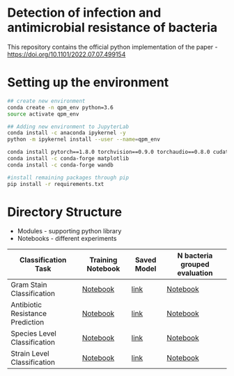 # Detection of infection and antimicrobial resistance of bacteria

This repository contains the official python implementation of the paper - https://doi.org/10.1101/2022.07.07.499154


# Setting up the environment 
```bash
## create new environment
conda create -n qpm_env python=3.6
source activate qpm_env

## Adding new environment to JupyterLab
conda install -c anaconda ipykernel -y
python -m ipykernel install --user --name=qpm_env

conda install pytorch==1.8.0 torchvision==0.9.0 torchaudio==0.8.0 cudatoolkit=11.1 -c pytorch -c nvidia
conda install -c conda-forge matplotlib
conda install -c conda-forge wandb

#install remaining packages through pip
pip install -r requirements.txt
```

# Directory Structure
- Modules - supporting python library
- Notebooks - different experiments

| Classification Task  | Training Notebook    | Saved Model | N bacteria grouped evaluation |
| ----------- |------ |----------- |---------| 
| Gram Stain Classification | [Notebook](https://github.com/ramithuh/bacteria-classification/blob/main/notebooks/Gram_strain/train-gram_strain-resnet.ipynb) |[link](https://github.com/ramithuh/bacteria-classification/blob/a6b1ee8e9e449faf9155e4f588c41c5fad64afe5/results/GramStrain%20-%20Resnet%20181645133407.8305595/latest_model_epoch-7.pth)       | [Notebook](https://github.com/ramithuh/bacteria-classification/blob/main/notebooks/N_group_evaluation/Gram_Strain_with_N.ipynb)        |
| Antibiotic Resistance Prediction   | [Notebook](https://github.com/ramithuh/bacteria-classification/blob/main/notebooks/antibiotic_resistance_prediction/train-a_resistance-resnet.ipynb)  |   [link](https://github.com/ramithuh/bacteria-classification/blob/a6b1ee8e9e449faf9155e4f588c41c5fad64afe5/results/ARP%20-%20Resnet%20181645133220.7868116/latest_model_epoch-8.pth)      | [Notebook](https://github.com/ramithuh/bacteria-classification/blob/main/notebooks/N_group_evaluation/ARP_with_N.ipynb) |
|Species Level Classification|[Notebook](https://github.com/ramithuh/bacteria-classification/blob/main/notebooks/species_level_classification/train-5-species-resnet.ipynb)| [link](https://github.com/ramithuh/bacteria-classification/blob/main/results/Species%20Classification%20-%20Resnet%20181645133998.8009222/latest_model_epoch-7.pth) | [Notebook](https://github.com/ramithuh/bacteria-classification/blob/main/notebooks/N_group_evaluation/species_level_with_N.ipynb)|
|Strain Level Classification| [Notebook](https://github.com/ramithuh/bacteria-classification/blob/main/notebooks/train-21-strains-resnet.ipynb) | [link](https://github.com/ramithuh/bacteria-classification/blob/main/results/Strain%20Classification%20-%20Resnet%20181645133846.9762254/latest_model_epoch-7.pth) | [Notebook](https://github.com/ramithuh/bacteria-classification/blob/main/notebooks/N_group_evaluation/strain_level_with_N.ipynb)|







